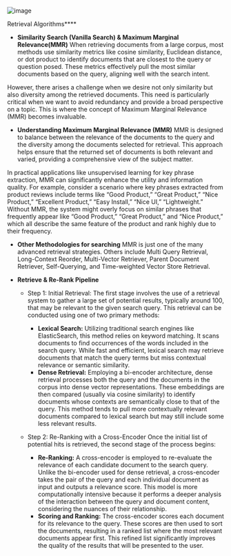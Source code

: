![image](https://github.com/user-attachments/assets/e5168e66-f1e7-4069-b5bd-9d1958acafb8)


Retrieval Algorithms****

- **Similarity Search (Vanilla Search) & Maximum Marginal Relevance(MMR)**
When retrieving documents from a large corpus, most methods use similarity metrics like cosine similarity, Euclidean distance, or dot product to identify documents that are closest to the query or question posed. These metrics effectively pull the most similar documents based on the query, aligning well with the search intent.

However, there arises a challenge when we desire not only similarity but also diversity among the retrieved documents. This need is particularly critical when we want to avoid redundancy and provide a broad perspective on a topic. This is where the concept of Maximum Marginal Relevance (MMR) becomes invaluable.

- **Understanding Maximum Marginal Relevance (MMR)**
MMR is designed to balance between the relevance of the documents to the query and the diversity among the documents selected for retrieval. This approach helps ensure that the returned set of documents is both relevant and varied, providing a comprehensive view of the subject matter.

In practical applications like unsupervised learning for key phrase extraction, MMR can significantly enhance the utility and information quality. For example, consider a scenario where key phrases extracted from product reviews include terms like “Good Product,” “Great Product,” “Nice Product,” “Excellent Product,” “Easy Install,” “Nice UI,” “Lightweight.” Without MMR, the system might overly focus on similar phrases that frequently appear like “Good Product,” “Great Product,” and “Nice Product,” which all describe the same feature of the product and rank highly due to their frequency.

- **Other Methodologies for searching**
  MMR is just one of the many advanced retrieval strategies. Others include Multi Query Retrieval, Long-Context Reorder, Multi-Vector Retriever, Parent Document Retriever, Self-Querying, and Time-weighted Vector Store Retrieval. 

- **Retrieve & Re-Rank Pipeline**
   - Step 1: Initial Retrieval:
      The first stage involves the use of a retrieval system to gather a large set of potential results, typically around 100, that may be relevant to the given search query. This retrieval can be conducted using one of two primary methods:

        - **Lexical Search:** Utilizing traditional search engines like ElasticSearch, this method relies on keyword matching. It scans documents to find occurrences of the words included in the search query. While fast and efficient, lexical search may retrieve documents that match the query terms but miss contextual relevance or semantic similarity.
        - **Dense Retrieval:** Employing a bi-encoder architecture, dense retrieval processes both the query and the documents in the corpus into dense vector representations. These embeddings are then compared (usually via cosine similarity) to identify documents whose contexts are semantically close to that of the query. This method tends to pull more contextually relevant documents compared to lexical search but may still include some less relevant results.
   - Step 2: Re-Ranking with a Cross-Encoder
Once the initial list of potential hits is retrieved, the second stage of the process begins:

        - **Re-Ranking:** A cross-encoder is employed to re-evaluate the relevance of each candidate document to the search query. Unlike the bi-encoder used for dense retrieval, a cross-encoder takes the pair of the query and each individual document as input and outputs a relevance score. This model is more computationally intensive because it performs a deeper analysis of the interaction between the query and document content, considering the nuances of their relationship.
        - **Scoring and Ranking:** The cross-encoder scores each document for its relevance to the query. These scores are then used to sort the documents, resulting in a ranked list where the most relevant documents appear first. This refined list significantly improves the quality of the results that will be presented to the user.
